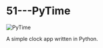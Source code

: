 # 51---PyTime
![PyTime](https://user-images.githubusercontent.com/83606701/132944221-566fdb67-d720-4519-9add-113aded0c2ed.JPG)

A simple clock app written in Python.
